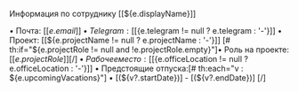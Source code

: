 Информация по сотруднику [[${e.displayName}]]

• Почта: [[${e.email}]]
• Telegram: [[${e.telegram != null ? e.telegram : '-'}]]
• Проект: [[${e.projectName != null ? e.projectName : '-'}]]
[# th:if="${e.projectRole != null and !e.projectRole.empty}"]• Роль на проекте: [[${e.projectRole}]][/]
• Рабочее место: [[${e.officeLocation != null ? e.officeLocation : '-'}]]
• Предстоящие отпуска:[# th:each="v : ${e.upcomingVacations}"]
  • [(${v?.startDate})] - [(${v?.endDate})]
[/]
